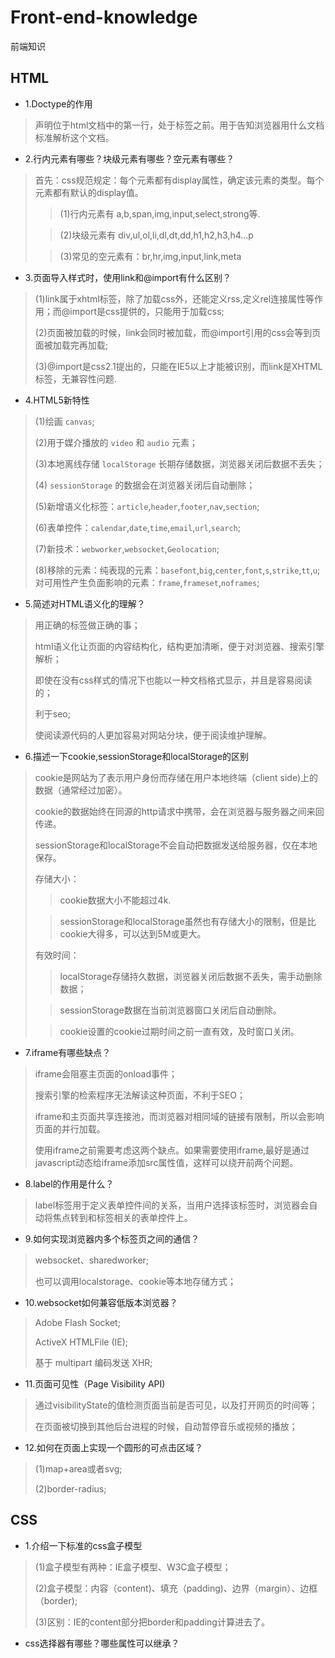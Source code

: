 # Front-end-knowledge
前端知识
## HTML
* 1.Doctype的作用
>
><!DOCTYPE>声明位于html文档中的第一行，处于<html>标签之前。用于告知浏览器用什么文档标准解析这个文档。
>
* 2.行内元素有哪些？块级元素有哪些？空元素有哪些？
>
>首先：css规范规定：每个元素都有display属性，确定该元素的类型。每个元素都有默认的display值。
>
>>(1)行内元素有 a,b,span,img,input,select,strong等.
>
>>(2)块级元素有 div,ul,ol,li,dl,dt,dd,h1,h2,h3,h4...p
>
>>(3)常见的空元素有：br,hr,img,input,link,meta
>
* 3.页面导入样式时，使用link和@import有什么区别？
>
>(1)link属于xhtml标签，除了加载css外，还能定义rss,定义rel连接属性等作用；而@import是css提供的，只能用于加载css;
>
>(2)页面被加载的时候，link会同时被加载，而@import引用的css会等到页面被加载完再加载;
>
>(3)@import是css2.1提出的，只能在IE5以上才能被识别，而link是XHTML标签，无兼容性问题.
>
* 4.HTML5新特性
>
>(1)绘画 `canvas`;
>
>(2)用于媒介播放的 `video` 和 `audio` 元素；
>
>(3)本地离线存储 `localStorage` 长期存储数据，浏览器关闭后数据不丢失；
>
>(4) `sessionStorage` 的数据会在浏览器关闭后自动删除；
>
>(5)新增语义化标签：`article`,`header`,`footer`,`nav`,`section`;
>
>(6)表单控件：`calendar`,`date`,`time`,`email`,`url`,`search`;
>
>(7)新技术：`webworker`,`websocket`,`Geolocation`;
>
>(8)移除的元素：纯表现的元素：`basefont`,`big`,`center`,`font`,`s`,`strike`,`tt`,`u`;对可用性产生负面影响的元素：`frame`,`frameset`,`noframes`;
>
* 5.简述对HTML语义化的理解？
>
>用正确的标签做正确的事；
>
>html语义化让页面的内容结构化，结构更加清晰，便于对浏览器、搜索引擎解析；
>
>即使在没有css样式的情况下也能以一种文档格式显示，并且是容易阅读的；
>
>利于seo;
>
>使阅读源代码的人更加容易对网站分块，便于阅读维护理解。
>
* 6.描述一下cookie,sessionStorage和localStorage的区别
>
>cookie是网站为了表示用户身份而存储在用户本地终端（client side)上的数据（通常经过加密）。
>
>cookie的数据始终在同源的http请求中携带，会在浏览器与服务器之间来回传递。
>
>sessionStorage和localStorage不会自动把数据发送给服务器，仅在本地保存。
>
>存储大小：
>
>>cookie数据大小不能超过4k.
>
>>sessionStorage和localStorage虽然也有存储大小的限制，但是比cookie大得多，可以达到5M或更大。
>
>有效时间：
>
>>localStorage存储持久数据，浏览器关闭后数据不丢失，需手动删除数据；
>
>>sessionStorage数据在当前浏览器窗口关闭后自动删除。
>
>>cookie设置的cookie过期时间之前一直有效，及时窗口关闭。
>
* 7.iframe有哪些缺点？
>iframe会阻塞主页面的onload事件；
>
>搜索引擎的检索程序无法解读这种页面，不利于SEO；
>
>iframe和主页面共享连接池，而浏览器对相同域的链接有限制，所以会影响页面的并行加载。
>
>使用iframe之前需要考虑这两个缺点。如果需要使用iframe,最好是通过javascript动态给iframe添加src属性值，这样可以绕开前两个问题。
>
* 8.label的作用是什么？
>label标签用于定义表单控件间的关系，当用户选择该标签时，浏览器会自动将焦点转到和标签相关的表单控件上。
>
* 9.如何实现浏览器内多个标签页之间的通信？
>websocket、sharedworker;
>
>也可以调用localstorage、cookie等本地存储方式；
>
* 10.websocket如何兼容低版本浏览器？
>Adobe Flash Socket;
>
>ActiveX HTMLFile (IE);
>
>基于 multipart 编码发送 XHR;
>
* 11.页面可见性（Page Visibility API)
>通过visibilityState的值检测页面当前是否可见，以及打开网页的时间等；
>
>在页面被切换到其他后台进程的时候，自动暂停音乐或视频的播放；
>
* 12.如何在页面上实现一个圆形的可点击区域？
>
>(1)map+area或者svg;
>
>(2)border-radius;
>
## CSS
* 1.介绍一下标准的css盒子模型
>
>(1)盒子模型有两种：IE盒子模型、W3C盒子模型；
>
>(2)盒子模型：内容（content)、填充（padding)、边界（margin）、边框（border);
>
>(3)区别：IE的content部分把border和padding计算进去了。
>
* css选择器有哪些？哪些属性可以继承？




